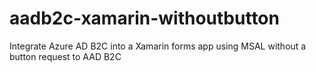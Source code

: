 # aadb2c-xamarin-withoutbutton
Integrate Azure AD B2C into a Xamarin forms app using MSAL without a button request to AAD B2C

